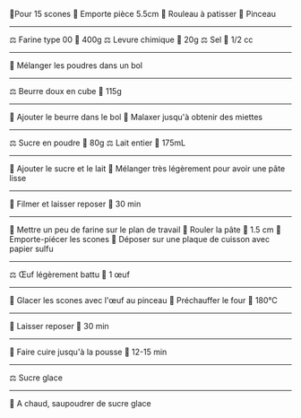 👥Pour 15 scones 
🔪 Emporte pièce 5.5cm
🔪 Rouleau à patisser
🔪 Pinceau
***
⚖ Farine type 00 📏 400g
⚖ Levure chimique 📏 20g
⚖ Sel 📏 1/2 cc
***
🔧 Mélanger les poudres dans un bol
***
⚖ Beurre doux en cube 📏 115g
***
🔧 Ajouter le beurre dans le bol
🔧 Malaxer jusqu'à obtenir des miettes
***
⚖ Sucre en poudre 📏 80g
⚖ Lait entier 📏 175mL
***
🔧 Ajouter le sucre et le lait
🔧 Mélanger très légèrement pour avoir une pâte lisse
***
🔧 Filmer et laisser reposer 📏 30 min
***
🔧 Mettre un peu de farine sur le plan de travail
🔧 Rouler la pâte 📏 1.5 cm
🔧 Emporte-piécer les scones
🔧 Déposer sur une plaque de cuisson avec papier sulfu
***
⚖ Œuf légèrement battu 📏 1 œuf
***
🔧 Glacer les scones avec l'œuf au pinceau
🔧 Préchauffer le four 📏 180°C
***
🔧 Laisser reposer 📏 30 min
***
🔧 Faire cuire jusqu'à la pousse 📏 12-15 min
***
⚖ Sucre glace
***
🔧 A chaud, saupoudrer de sucre glace
